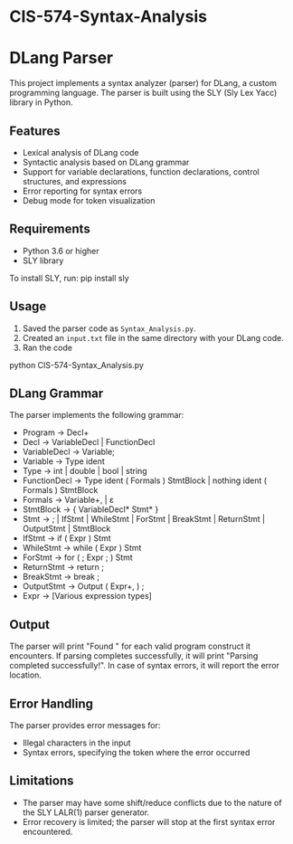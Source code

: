 # CIS-574-Syntax-Analysis
# DLang Parser
This project implements a syntax analyzer (parser) for DLang, a custom programming language. The parser is built using the SLY (Sly Lex Yacc) library in Python.

## Features
- Lexical analysis of DLang code
- Syntactic analysis based on DLang grammar
- Support for variable declarations, function declarations, control structures, and expressions
- Error reporting for syntax errors
- Debug mode for token visualization

## Requirements
- Python 3.6 or higher
- SLY library

To install SLY, run:
pip install sly

## Usage
1. Saved the parser code as `Syntax_Analysis.py`.
2. Created an `input.txt` file in the same directory with your DLang code.
3. Ran the code

python CIS-574-Syntax_Analysis.py

## DLang Grammar

The parser implements the following grammar:
- Program → Decl+
- Decl → VariableDecl | FunctionDecl
- VariableDecl → Variable;
- Variable → Type ident
- Type → int | double | bool | string
- FunctionDecl → Type ident ( Formals ) StmtBlock | nothing ident ( Formals ) StmtBlock
- Formals → Variable+, | ε
- StmtBlock → { VariableDecl* Stmt* }
- Stmt → <Expr> ; | IfStmt | WhileStmt | ForStmt | BreakStmt | ReturnStmt | OutputStmt | StmtBlock
- IfStmt → if ( Expr ) Stmt <else Stmt>
- WhileStmt → while ( Expr ) Stmt
- ForStmt → for ( <Expr> ; Expr ; <Expr> ) Stmt
- ReturnStmt → return <Expr> ;
- BreakStmt → break ;
- OutputStmt → Output ( Expr+, ) ;
- Expr → [Various expression types]

## Output
The parser will print "Found <construct>" for each valid program construct it encounters. If parsing completes successfully, it will print "Parsing completed successfully!". In case of syntax errors, it will report the error location.

## Error Handling
The parser provides error messages for:
- Illegal characters in the input
- Syntax errors, specifying the token where the error occurred

## Limitations
- The parser may have some shift/reduce conflicts due to the nature of the SLY LALR(1) parser generator.
- Error recovery is limited; the parser will stop at the first syntax error encountered.
